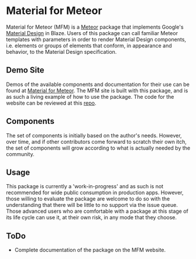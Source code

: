 # Material for Meteor
Material for Meteor (MFM) is a [Meteor](https://www.meteor.com/) package that implements Google's [Material Design](https://www.google.com/design/spec/material-design/introduction.html) in Blaze. Users of this package can call familiar Meteor templates with parameters in order to render Material Design components, i.e. elements or groups of elements that conform, in appearance and behavior, to the Material Design specification.
## Demo Site
Demos of the available components and documentation for their use can be found at [Material for Meteor](http://mfm-dgtlife.rhcloud.com/). The MFM site is built with this package, and is as such a living example of how to use the package. The code for the website can be reviewed at this [repo](https://github.com/dgtlife/material-for-meteor-website).
## Components
The set of components is initially based on the author's needs. However, over time, and if other contributors come forward to scratch their own itch, the set of components will grow according to what is actually needed by the community.
## Usage
This package is currently a 'work-in-progress' and as such is not recommended for wide public consumption in production apps. However, those willing to evaluate the package are welcome to do so with the understanding that there will be little to no support via the issue queue. Those advanced users who are comfortable with a package at this stage of its life cycle can use it, at their own risk, in any mode that they choose.
## ToDo
* Complete documentation of the package on the MFM website.
